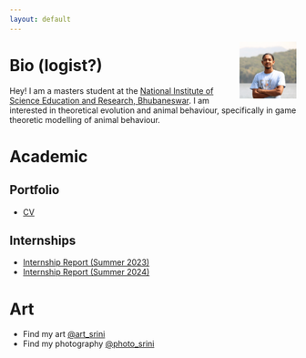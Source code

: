 ```yaml
---
layout: default
---
```

<link rel="shortcut icon" type="image/x-icon" href="assests/img/favicons/favicon.ico">
<img align="right" width="100" height="100" src="https://github.com/CaptChup/CaptChup.github.io/blob/main/assests/img/img_3106_cropped_compressed.JPG">

# Bio (logist?)
Hey! I am a masters student at the [National Institute of Science Education and Research, Bhubaneswar](https://www.niser.ac.in/). I am interested in theoretical evolution and animal behaviour, specifically in game theoretic modelling of animal behaviour. 

# Academic
## Portfolio
* [CV](academic/curriculum_vitae_compressed.pdf)

## Internships
* [Internship Report (Summer 2023)](academic/summer_internship_report.pdf)
* [Internship Report (Summer 2024)](academic/summer_internship_report_c_l_srinivas_2024_signed_with_ack.pdf)

# Art
* Find my art [@art_srini](https://www.instagram.com/art_srini/)
* Find my photography [@photo_srini](https://www.instagram.com/photo_srini/)
